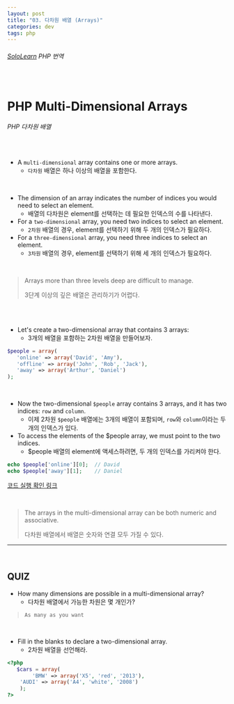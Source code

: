 ```yaml
---
layout: post
title: "03. 다차원 배열 (Arrays)"
categories: dev
tags: php
---
```


###### [SoloLearn](https://www.sololearn.com/) PHP 번역

<br>

# PHP Multi-Dimensional Arrays

###### PHP 다차원 배열

<br>

- A `multi-dimensional` array contains one or more arrays.
  - `다차원` 배열은 하나 이상의 배열을 포함한다.

<br>

- The dimension of an array indicates the number of indices you would need to select an element.
  - 배열의 다차원은 element를 선택하는 데 필요한 인덱스의 수를 나타낸다.
- For a `two-dimensional` array, you need two indices to select an element.
  - `2차원` 배열의 경우, element를 선택하기 위해 두 개의 인덱스가 필요하다.
- For a `three-dimensional` array, you need three indices to select an element.
  - `3차원` 배열의 경우, element를 선택하기 위해 세 개의 인덱스가 필요하다.

<br>

> Arrays more than three levels deep are difficult to manage.
>
> 3단계 이상의 깊은 배열은 관리하기가 어렵다.

<br>

<br>

- Let's create a two-dimensional array that contains 3 arrays:
  - 3개의 배열을 포함하는 2차원 배열을 만들어보자.

```php
$people = array(
   'online' => array('David', 'Amy'),
   'offline' => array('John', 'Rob', 'Jack'),
   'away' => array('Arthur', 'Daniel')
);
```

<br>

- Now the two-dimensional `$people` array contains 3 arrays, and it has two indices: `row` and `column`.
  - 이제 2차원 `$people` 배열에는 3개의 배열이 포함되며, `row`와 `column`이라는 두 개의 인덱스가 있다.
- To access the elements of the \$people array, we must point to the two indices.
  - \$people 배열의 element에 액세스하려면, 두 개의 인덱스를 가리켜야 한다.

```php
echo $people['online'][0];	// David
echo $people['away'][1];	// Daniel
```

[코드 실행 확인 링크](https://code.sololearn.com/475/#php)

<br>

> The arrays in the multi-dimensional array can be both numeric and associative.
>
> 다차원 배열에서 배열은 숫자와 연결 모두 가질 수 있다.

------

<br>

## QUIZ

- How many dimensions are possible in a multi-dimensional array?
  - 다차원 배열에서 가능한 차원은 몇 개인가?

> `As many as you want`

<br>

- Fill in the blanks to declare a two-dimensional array.
  - 2차원 배열을 선언해라.

```php
<?php
   $cars = array(
		'BMW' => array('X5', 'red', '2013'),
   	'AUDI' => array('A4', 'white', '2008')
	);
?>
```

<br>